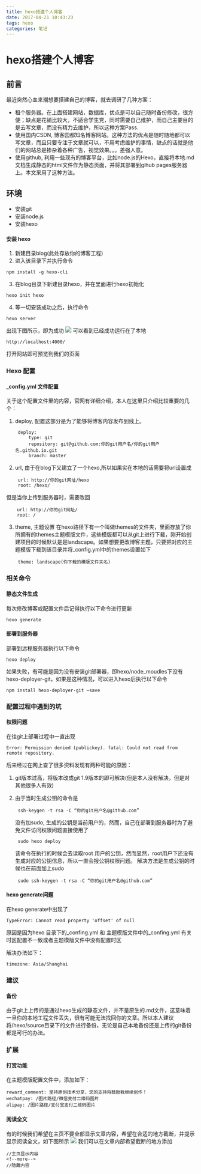 ```yaml
---
title: hexo搭建个人博客
date: 2017-04-21 10:43:23
tags: hexo
categories: 笔记
---
```


# hexo搭建个人博客


## 前言

最近突然心血来潮想要搭建自己的博客，就去调研了几种方案：

* 租个服务器。在上面搭建网站，数据库，优点是可以自己随时备份修改，很方便；缺点是花销比较大，不适合学生党，同时需要自己维护，而自己主要目的是去写文章，而没有精力去维护，所以这种方案Pass.
* 使用国内CSDN, 博客园都知名博客网站。这种方法的优点是随时随地都可以写文章，而且只要专注于文章就可以，不用考虑维护的事情，缺点的话就是他们的网站总是掺杂着各种广告，视觉效果。。。差强人意。
* 使用github, 利用一些现有的博客平台，比如node.js的Hexo，直接将本地.md文档生成静态的html文件作为静态页面，并将其部署到gihub pages服务器上。本文采用了这种方法。

<!--more-->

## 环境

* 安装git
* 安装node.js
* 安装hexo

#### 安装 hexo
1. 新建目录blog(此处存放你的博客工程)
2. 进入该目录下并执行命令
``` 
npm install -g hexo-cli
```
3. 在blog目录下新建目录hexo，并在里面进行hexo初始化
``` 
hexo init hexo
```
4. 等一切安装成功之后，执行命令
``` 
hexo server
```
出现下图所示，即为成功
![](/img/hexo搭建个人博客/hexo1.png)
可以看到已经成功运行在了本地
``` 
http://localhost:4000/
```
打开网站即可预览到我们的页面

### Hexo 配置

#### _config.yml 文件配置
关于这个配置文件里的内容，官网有详细介绍，本人在这里只介绍比较重要的几个：

1. deploy, 配置这部分是为了能够将博客内容发布到线上。

        deploy:
            type: git
            repository: git@github.com:你的git用户名/你的git用户名.github.io.git 
            branch: master

2. url, 由于在blog下又建立了一个hexo,所以如果实在本地的话需要将url设置成

        url: http://你的git网址/hexo
        root: /hexo/ 
但是当你上传到服务器时，需要改回

        url: http://你的git网址/
        root: /

3. theme, 主题设置
在hexo路径下有一个叫做themes的文件夹，里面存放了你所拥有的themes主题模版文件，这些模版都可以从git上进行下载，刚开始创建项目的时候默认是是landscape。如果想要更改博客主题，只要把对应的主题模版下载到该目录并将_config.yml中的themes设置如下

        theme: landscape(你下载的模版文件夹名)

### 相关命令

#### 静态文件生成

每次修改博客或配置文件后记得执行以下命令进行更新

    hexo generate
    
#### 部署到服务器

部署到远程服务器执行以下命令

    hexo deploy
    
如果失败，有可能是因为没有安装git部署器，即hexo/node_moudles下没有hexo-deployer-git，如果是这种情况，可以进入hexo后执行以下命令

    npm install hexo-deployer-git –save


### 配置过程中遇到的坑

#### 权限问题
在往git上部署过程中一直出现

`Error: Permission denied (publickey). fatal: Could not read from remote repository.`

后来经过在网上查了很多资料发现有两种可能的原因：

1. git版本过高，将版本改成git 1.9版本的即可解决(但是本人没有解决，但是对其他很多人有效)
2. 由于当时生成公钥的命令是

        ssh-keygen -t rsa -C “你的git用户名@github.com”
    没有加sudo, 生成的公钥是当前用户的，然而，自己在部署到服务器时为了避免文件访问权限问题直接使用了
    
        sudo hexo deploy
    该命令在执行的时候会去读取root 用户的公钥，然而显然，root用户下还没有生成对应的公钥信息，所以一直会报公钥权限问题。
    解决方法是生成公钥的时候也在前面加上sudo
        
        sudo ssh-keygen -t rsa -C “你的git用户名@github.com”
     
#### hexo generate问题
在hexo generate中出现了        
	
`TypeError: Cannot read property 'offset' of null`

原因是因为hexo 目录下的_confing.yml 和 主题模版文件中的_confing.yml 有关时区配置不一致或者主题模版文件中没有配置时区

解决办法如下：
	
	timezone: Asia/Shanghai	        
    
### 建议

#### 备份
由于git上上传的是通过hexo生成的静态文件，并不是原生的.md文件，这意味着一旦你的本地工程文件丢失，很有可能无法找回你的文章。所以本人建议将/hexo/source目录下的文件进行备份，无论是自己本地备份还是上传的git备份都是可行的办法。
    
### 扩展

#### 打赏功能
在主题模版配置文件中，添加如下：

	reward_comment: 坚持原创技术分享，您的支持将鼓励我继续创作！
	wechatpay: /图片路径/微信支付二维码图片
	alipay: /图片路径/支付宝支付二维码图片
	
#### 阅读全文
有的时候我们希望在主页不要全部显示文章内容，希望在合适的地方截断，并提示显示阅读全文，如下图所示
	![](/img/hexo搭建个人博客/hexo2.png)
我们可以在文章内部希望截断的地方添加

	//主页显示内容
	<!--more-->
	//隐藏内容

